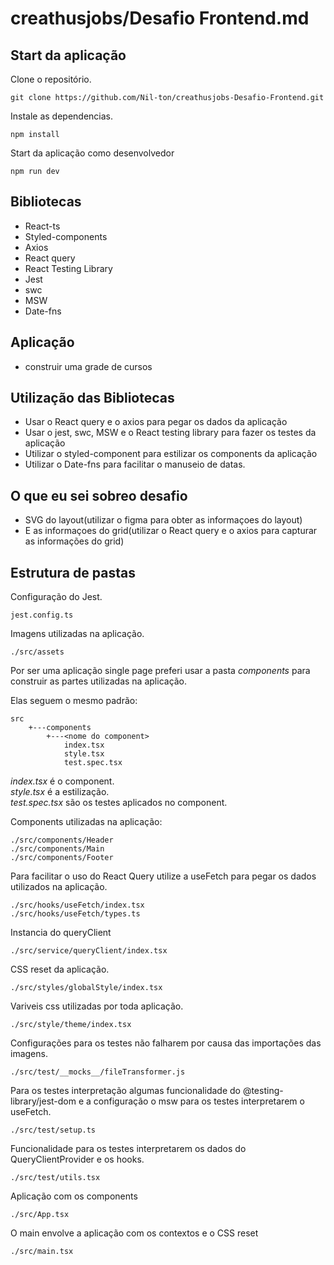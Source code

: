 # creathusjobs/Desafio Frontend.md
## Start da aplicação
Clone o repositório.
```
git clone https://github.com/Nil-ton/creathusjobs-Desafio-Frontend.git
```
Instale as dependencias.
```
npm install
```

Start da aplicação como desenvolvedor
```
npm run dev
```


## Bibliotecas
- React-ts
- Styled-components
- Axios
- React query
- React Testing Library
- Jest
- swc
- MSW
- Date-fns

## Aplicação 
- construir uma grade de cursos

## Utilização das Bibliotecas
- Usar o React query e o axios para pegar os dados da aplicação
- Usar o jest, swc, MSW e o React testing library para fazer os testes da aplicação
- Utilizar o styled-component para estilizar os components da aplicação
- Utilizar o Date-fns para facilitar o manuseio de datas. 

## O que eu sei sobreo desafio
- SVG do layout(utilizar o figma para obter as informaçoes do layout)
- E as informaçoes do grid(utilizar o React query e o axios para capturar as informações do grid)


## Estrutura de pastas

Configuração do Jest.
```
jest.config.ts
```

Imagens utilizadas na aplicação.
```
./src/assets
```

Por ser uma aplicação single page preferi usar a pasta *components* para construir as partes utilizadas na aplicação.

Elas seguem o mesmo padrão:
```
src
    +---components
        +---<nome do component>
            index.tsx
            style.tsx
            test.spec.tsx
```
*index.tsx* é o component.
<br>
*style.tsx* é a estilização.
<br>
*test.spec.tsx* são os testes aplicados no component.
<br>

Components utilizadas na aplicação:
```
./src/components/Header
./src/components/Main
./src/components/Footer
```

Para facilitar o uso do React Query utilize a useFetch para pegar os dados utilizados na aplicação.
```
./src/hooks/useFetch/index.tsx
./src/hooks/useFetch/types.ts
```

Instancia do queryClient 
```
./src/service/queryClient/index.tsx
```

CSS reset da aplicação.
```
./src/styles/globalStyle/index.tsx
```

Variveis css utilizadas por toda aplicação.
```
./src/style/theme/index.tsx
```

Configurações para os testes não falharem por causa das importações das imagens.
```
./src/test/__mocks__/fileTransformer.js
```

Para os testes interpretação algumas funcionalidade do @testing-library/jest-dom e a configuração o msw para os testes interpretarem o useFetch.
```
./src/test/setup.ts
```

Funcionalidade para os testes interpretarem os dados do QueryClientProvider e os hooks.
```
./src/test/utils.tsx
```

Aplicação com os components
```
./src/App.tsx
```

O main envolve a aplicação com os contextos e o CSS reset
```
./src/main.tsx